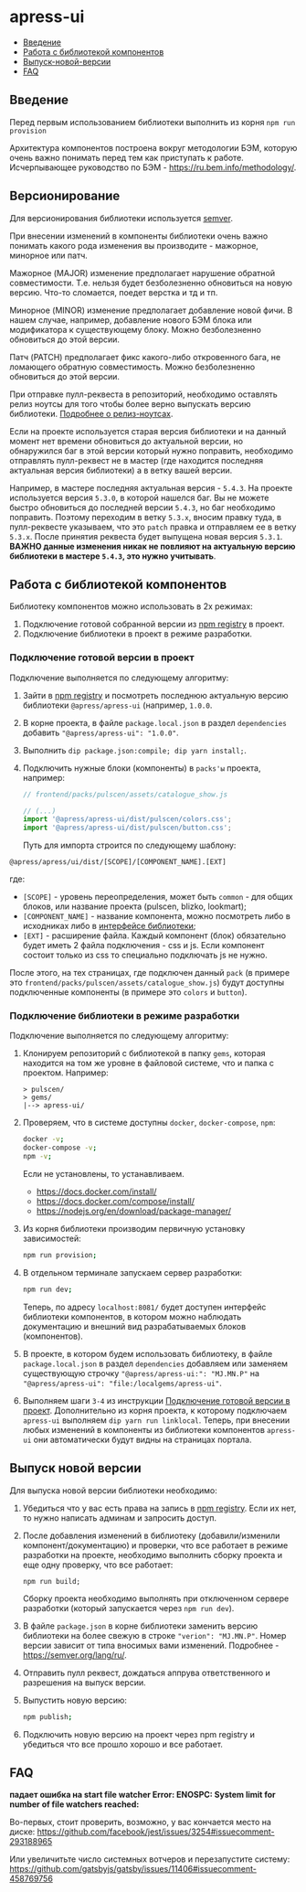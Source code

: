 # apress-ui

* [Введение](#Введение)
* [Работа с библиотекой компонентов](#Работа-с-библиотекой-компонентов)
* [Выпуск-новой-версии](#Выпуск-новой-версии)
* [FAQ](#FAQ)


## Введение

Перед первым использованием библиотеки выполнить из корня `npm run provision`

Архитектура компонентов построена вокруг методологии БЭМ, которую очень важно понимать перед тем как приступать к работе.
Исчерпывающее руководство по БЭМ - https://ru.bem.info/methodology/.


## Версионирование

Для версионирования библиотеки используется [semver](https://semver.org/).

При внесении изменений в компоненты библиотеки очень важно понимать какого рода изменения вы производите - мажорное,
минорное или патч.

Мажорное  (MAJOR) изменение предполагает нарушение обратной совместимости. Т.е. нельзя будет безболезненно обновиться
на новую версию. Что-то сломается, поедет верстка и тд и тп.

Минорное (MINOR) изменение предполагает добавление новой фичи. В нашем случае, например, добавление нового БЭМ блока или
модификатора к существующему блоку. Можно безболезненно обновиться до этой версии.

Патч (PATCH) предполагает фикс какого-либо откровенного бага, не ломающего обратную совместимость. Можно безболезненно
обновиться до этой версии.

При отправке пулл-реквеста в репозиторий, необходимо оставлять релиз ноутсы для того чтобы более верно выпускать версию
библиотеки.
[Подробнее о релиз-ноутсах](https://github.com/abak-press/guides/blob/master/frontend/workflow/common-functionality/README.md#release-notes).


Если на проекте используется старая версия библиотеки и на данный момент нет времени обновиться до актуальной версии,
но обнаружился баг в этой версии который нужно поправить, необходимо отправлять пулл-реквест не в мастер (где находится
последняя актуальная версия библиотеки) а в ветку вашей версии.

Например, в мастере последняя актуальная версия - `5.4.3`. На проекте используется версия `5.3.0`, в которой нашелся
баг. Вы не можете быстро обновиться до последней версии `5.4.3`, но баг необходимо поправить. Поэтому переходим в ветку
`5.3.x`, вносим правку туда, в пулл-реквесте указываем, что это `patch` правка и отправляем ее в ветку `5.3.x`. После 
принятия реквеста будет выпущена новая версия `5.3.1`. **ВАЖНО данные изменения никак не повлияют на актуальную версию
библиотеки в мастере `5.4.3`, это нужно учитывать**.


## Работа с библиотекой компонентов

Библиотеку компонентов можно использовать в 2х режимах:

1. Подключение готовой собранной версии из [npm registry](https://registry.railsc.ru) в проект.
2. Подключение библиотеки в проект в режиме разработки.


### Подключение готовой версии в проект

Подключение выполняется по следующему алгоритму:

1. Зайти в [npm registry](https://registry.railsc.ru) и посмотреть последнюю актуальную версию библиотеки
   `@apress/apress-ui` (например, `1.0.0`.

2. В корне проекта, в файле `package.local.json` в раздел `dependencies` добавить `"@apress/apress-ui": "1.0.0"`.

3. Выполнить `dip package.json:compile; dip yarn install;`.

4. Подключить нужные блоки (компоненты) в `packs'ы` проекта, например:

   ```js
   // frontend/packs/pulscen/assets/catalogue_show.js
   
   // (...)
   import '@apress/apress-ui/dist/pulscen/colors.css';
   import '@apress/apress-ui/dist/pulscen/button.css';
   ```

   Путь для импорта строится по следующему шаблону:

  `@apress/apress/ui/dist/[SCOPE]/[COMPONENT_NAME].[EXT]`

  где:
  
  * `[SCOPE]`          - уровень переопределения, может быть `common` - для общих блоков, или название проекта (pulscen,
    blizko, lookmart);
  * `[COMPONENT_NAME]` - название компонента, можно посмотреть либо в исходниках либо в
    [интерфейсе библиотеки](https://abak-press.github.io/apress-ui);
  * `[EXT]`            - расширение файла. Каждый компонент (блок) обязательно будет иметь 2 файла подключения - css и
    js. Если компонент состоит только из css то специально подключать js не нужно.

  После этого, на тех страницах, где подключен данный `pack` (в примере это
  `frontend/packs/pulscen/assets/catalogue_show.js`) будут доступны подключенные компоненты (в примере это `colors` и
  `button`).

### Подключение библиотеки в режиме разработки

Подключение выполняется по следующему алгоритму:

1. Клонируем репозиторий с библиотекой в папку `gems`, которая находится на том же уровне в файловой системе, что и
   папка с проектом. Например:
   ```
   > pulscen/
   > gems/
   |--> apress-ui/
   ```

2. Проверяем, что в системе доступны `docker`, `docker-compose`, `npm`:
   ```sh
   docker -v;
   docker-compose -v;
   npm -v;
   ```

   Если не установлены, то устанавливаем.
   * https://docs.docker.com/install/
   * https://docs.docker.com/compose/install/
   * https://nodejs.org/en/download/package-manager/

3. Из корня библиотеки производим первичную установку зависимостей:
   ```sh
   npm run provision;
   ```

4. В отдельном терминале запускаем сервер разработки:
   ```sh
   npm run dev;
   ```

   Теперь, по адресу `localhost:8081/` будет доступен интерфейс библиотеки компонентов, в котором можно наблюдать
   документацию и внешний вид разрабатываемых блоков (компонентов). 

5. В проекте, в котором будем использовать библиотеку, в файле `package.local.json` в раздел `dependencies` добавляем
   или заменяем существующую строчку `"@apress/apress-ui:": "MJ.MN.P"`
   на `"@apress/apress-ui": "file:/localgems/apress-ui"`.

6. Выполняем шаги `3-4` из инструкции [Подключение готовой версии в проект](#Подключение-готовой-версии-в-проект).
   Дополнительно из корня проекта, к которому подключаем `apress-ui` выполняем `dip yarn run linklocal`.
   Теперь, при внесении любых изменений в компоненты из библиотеки компонентов `apress-ui` они автоматически будут
   видны на страницах портала.


## Выпуск новой версии

Для выпуска новой версии библиотеки необходимо:

1. Убедиться что у вас есть права на запись в [npm registry](https://registry.railsc.ru). Если их нет, то нужно
   написать админам и запросить доступ.

2. После добавления изменений в библиотеку (добавили/изменили компонент/документацию) и проверки, что все работает
   в режиме разработки на проекте, необходимо выполнить сборку проекта и еще одну проверку, что все работает:
   ```
   npm run build;
   ```
   
   Сборку проекта необходимо выполнять при отключенном сервере разработки (который запускается через `npm run dev`).

3. В файле `package.json` в корне библиотеки заменить версию библиотеки на более свежую в строке `"verion": "MJ.MN.P"`.
   Номер версии зависит от типа вносимых вами изменений. Подробнее - https://semver.org/lang/ru/.

4. Отправить пулл реквест, дождаться аппрува ответственного и разрешения на выпуск версии.

5. Выпустить новую версию:
   ```sh
   npm publish;
   ```

6. Подключить новую версию на проект через npm registry и убедиться что все прошло хорошо и все работает.


## FAQ

**падает ошибка на start file watcher Error: ENOSPC: System limit for number of file watchers reached:**

Во-первых, стоит проверить, возможно, у вас кончается место на диске:
https://github.com/facebook/jest/issues/3254#issuecomment-293188965

Или увеличитьте число системных вотчеров и перезапустите систему:
https://github.com/gatsbyjs/gatsby/issues/11406#issuecomment-458769756
